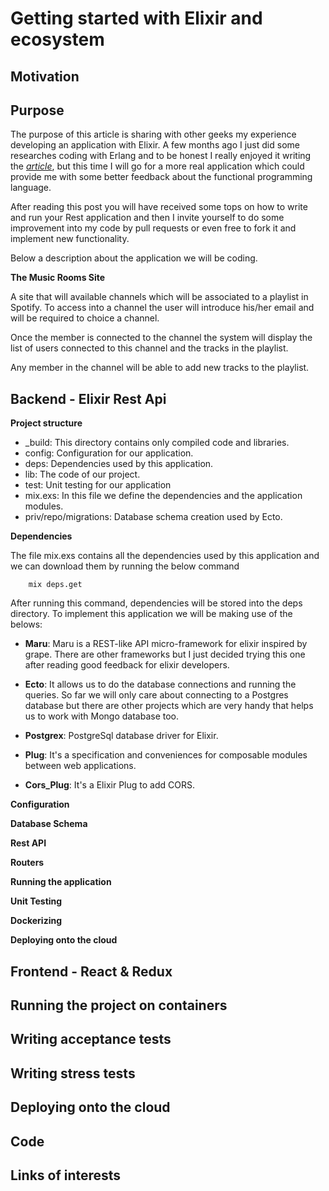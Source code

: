 
# Getting started with Elixir and ecosystem

## Motivation
  

## Purpose
 
 The purpose of this article is sharing with other geeks my experience developing an application with Elixir.  A few months ago I just did
 some researches coding with Erlang and to be honest I really enjoyed it writing the *[article](https://github.com/wesovi/js-freeze_vs_seal)*, but this time  I will go for a more real application which could provide me with some better feedback
 about the functional programming language.

 After reading this post you will have received some tops on how to write and run your Rest application and then I invite yourself to 
 do some improvement into my code by pull requests or even free to fork it and implement new functionality.
 
 Below a description about the application we will be coding.
  
 **The Music Rooms Site**
  
   A site that will available channels which will be associated to a playlist in Spotify. To access into a channel the user will introduce his/her email 
   and will be required to choice a channel.
   
   Once the member is connected to the channel the system will display the list of users connected to this channel and the tracks in the playlist.
   
   Any member in the channel will be able to add new tracks to the playlist.
 
## Backend - Elixir Rest Api

   **Project structure** 
   * _build: This directory contains only compiled code and libraries.
   * config: Configuration for our application.
   * deps: Dependencies used by this application. 
   * lib: The code of our project.
   * test: Unit testing for our application
   * mix.exs: In this file we define the dependencies and the application modules.
   * priv/repo/migrations: Database schema creation used by Ecto.


  **Dependencies**

   The file mix.exs contains all the dependencies used by this application and we can download them by running the below command
        
        mix deps.get
        
   After running this command,  dependencies will be stored into the deps directory.
   To implement this application we will be making use of the belows:
   
   * **Maru**: Maru is a REST-like API micro-framework for elixir inspired by grape. There are other frameworks but I just decided trying this one after reading good feedback for elixir developers.
   
   * **Ecto**: It allows us to do the database connections and running the queries. So far we will only care about connecting to a Postgres database but
    there are other projects which are very handy that helps us to work with Mongo database too. 
    
   * **Postgrex**: PostgreSql database driver for Elixir.
   
   * **Plug**: It's a specification and conveniences for composable modules between web applications.
   
   * **Cors_Plug**: It's a Elixir Plug to add CORS.
   
   
   **Configuration**

   **Database Schema**
   
   **Rest API**
   
   **Routers**
   
   **Running the application**
   
   **Unit Testing**         
            
   **Dockerizing**
   
   **Deploying onto the cloud**
            
## Frontend - React & Redux

    
    
## Running the project on containers 

## Writing acceptance tests

## Writing stress tests

## Deploying onto the cloud

## Code

## Links of interests